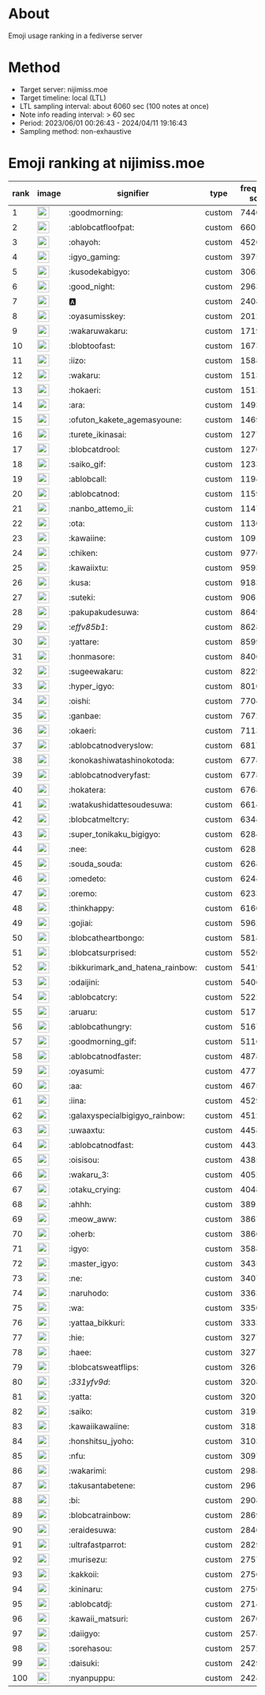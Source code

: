 # About
Emoji usage ranking in a fediverse server

# Method
- Target server: nijimiss.moe
- Target timeline: local (LTL)
- LTL sampling interval: about 6060 sec (100 notes at once)
- Note info reading interval: > 60 sec
- Period: 2023/06/01 00:26:43 - 2024/04/11 19:16:43 
- Sampling method: non-exhaustive

# Emoji ranking at nijimiss.moe

|rank|image|signifier|type|frequency score|
|----|----|----|----|----|
|1|<img height="24" src="https://nijimiss.moe/emoji/goodmorning.webp">|:goodmorning:|custom|74404|
|2|<img height="24" src="https://nijimiss.moe/emoji/ablobcatfloofpat.webp">|:ablobcatfloofpat:|custom|66058|
|3|<img height="24" src="https://nijimiss.moe/emoji/ohayoh.webp">|:ohayoh:|custom|45267|
|4|<img height="24" src="https://nijimiss.moe/emoji/igyo_gaming.webp">|:igyo_gaming:|custom|39756|
|5|<img height="24" src="https://nijimiss.moe/emoji/kusodekabigyo.webp">|:kusodekabigyo:|custom|30624|
|6|<img height="24" src="https://nijimiss.moe/emoji/good_night.webp">|:good_night:|custom|29632|
|7|<img height="24" src="https://nijimiss.moe/emoji/a.webp">|:a:|custom|24083|
|8|<img height="24" src="https://nijimiss.moe/emoji/oyasumisskey.webp">|:oyasumisskey:|custom|20124|
|9|<img height="24" src="https://nijimiss.moe/emoji/wakaruwakaru.webp">|:wakaruwakaru:|custom|17198|
|10|<img height="24" src="https://nijimiss.moe/emoji/blobtoofast.webp">|:blobtoofast:|custom|16734|
|11|<img height="24" src="https://nijimiss.moe/emoji/iizo.webp">|:iizo:|custom|15885|
|12|<img height="24" src="https://nijimiss.moe/emoji/wakaru.webp">|:wakaru:|custom|15132|
|13|<img height="24" src="https://nijimiss.moe/emoji/hokaeri.webp">|:hokaeri:|custom|15131|
|14|<img height="24" src="https://nijimiss.moe/emoji/ara.webp">|:ara:|custom|14938|
|15|<img height="24" src="https://nijimiss.moe/emoji/ofuton_kakete_agemasyoune.webp">|:ofuton_kakete_agemasyoune:|custom|14690|
|16|<img height="24" src="https://nijimiss.moe/emoji/turete_ikinasai.webp">|:turete_ikinasai:|custom|12771|
|17|<img height="24" src="https://nijimiss.moe/emoji/blobcatdrool.webp">|:blobcatdrool:|custom|12706|
|18|<img height="24" src="https://nijimiss.moe/emoji/saiko_gif.webp">|:saiko_gif:|custom|12336|
|19|<img height="24" src="https://nijimiss.moe/emoji/ablobcall.webp">|:ablobcall:|custom|11945|
|20|<img height="24" src="https://nijimiss.moe/emoji/ablobcatnod.webp">|:ablobcatnod:|custom|11591|
|21|<img height="24" src="https://nijimiss.moe/emoji/nanbo_attemo_ii.webp">|:nanbo_attemo_ii:|custom|11475|
|22|<img height="24" src="https://nijimiss.moe/emoji/ota.webp">|:ota:|custom|11302|
|23|<img height="24" src="https://nijimiss.moe/emoji/kawaiine.webp">|:kawaiine:|custom|10918|
|24|<img height="24" src="https://nijimiss.moe/emoji/chiken.webp">|:chiken:|custom|9776|
|25|<img height="24" src="https://nijimiss.moe/emoji/kawaiixtu.webp">|:kawaiixtu:|custom|9593|
|26|<img height="24" src="https://nijimiss.moe/emoji/kusa.webp">|:kusa:|custom|9183|
|27|<img height="24" src="https://nijimiss.moe/emoji/suteki.webp">|:suteki:|custom|9061|
|28|<img height="24" src="https://nijimiss.moe/emoji/pakupakudesuwa.webp">|:pakupakudesuwa:|custom|8649|
|29|<img height="24" src="https://nijimiss.moe/emoji/_effv85b1_.webp">|:_effv85b1_:|custom|8628|
|30|<img height="24" src="https://nijimiss.moe/emoji/yattare.webp">|:yattare:|custom|8599|
|31|<img height="24" src="https://nijimiss.moe/emoji/honmasore.webp">|:honmasore:|custom|8406|
|32|<img height="24" src="https://nijimiss.moe/emoji/sugeewakaru.webp">|:sugeewakaru:|custom|8229|
|33|<img height="24" src="https://nijimiss.moe/emoji/hyper_igyo.webp">|:hyper_igyo:|custom|8010|
|34|<img height="24" src="https://nijimiss.moe/emoji/oishi.webp">|:oishi:|custom|7704|
|35|<img height="24" src="https://nijimiss.moe/emoji/ganbae.webp">|:ganbae:|custom|7672|
|36|<img height="24" src="https://nijimiss.moe/emoji/okaeri.webp">|:okaeri:|custom|7113|
|37|<img height="24" src="https://nijimiss.moe/emoji/ablobcatnodveryslow.webp">|:ablobcatnodveryslow:|custom|6817|
|38|<img height="24" src="https://nijimiss.moe/emoji/konokashiwatashinokotoda.webp">|:konokashiwatashinokotoda:|custom|6778|
|39|<img height="24" src="https://nijimiss.moe/emoji/ablobcatnodveryfast.webp">|:ablobcatnodveryfast:|custom|6778|
|40|<img height="24" src="https://nijimiss.moe/emoji/hokatera.webp">|:hokatera:|custom|6768|
|41|<img height="24" src="https://nijimiss.moe/emoji/watakushidattesoudesuwa.webp">|:watakushidattesoudesuwa:|custom|6614|
|42|<img height="24" src="https://nijimiss.moe/emoji/blobcatmeltcry.webp">|:blobcatmeltcry:|custom|6344|
|43|<img height="24" src="https://nijimiss.moe/emoji/super_tonikaku_bigigyo.webp">|:super_tonikaku_bigigyo:|custom|6284|
|44|<img height="24" src="https://nijimiss.moe/emoji/nee.webp">|:nee:|custom|6281|
|45|<img height="24" src="https://nijimiss.moe/emoji/souda_souda.webp">|:souda_souda:|custom|6268|
|46|<img height="24" src="https://nijimiss.moe/emoji/omedeto.webp">|:omedeto:|custom|6244|
|47|<img height="24" src="https://nijimiss.moe/emoji/oremo.webp">|:oremo:|custom|6233|
|48|<img height="24" src="https://nijimiss.moe/emoji/thinkhappy.webp">|:thinkhappy:|custom|6160|
|49|<img height="24" src="https://nijimiss.moe/emoji/gojiai.webp">|:gojiai:|custom|5962|
|50|<img height="24" src="https://nijimiss.moe/emoji/blobcatheartbongo.webp">|:blobcatheartbongo:|custom|5818|
|51|<img height="24" src="https://nijimiss.moe/emoji/blobcatsurprised.webp">|:blobcatsurprised:|custom|5520|
|52|<img height="24" src="https://nijimiss.moe/emoji/bikkurimark_and_hatena_rainbow.webp">|:bikkurimark_and_hatena_rainbow:|custom|5419|
|53|<img height="24" src="https://nijimiss.moe/emoji/odaijini.webp">|:odaijini:|custom|5406|
|54|<img height="24" src="https://nijimiss.moe/emoji/ablobcatcry.webp">|:ablobcatcry:|custom|5222|
|55|<img height="24" src="https://nijimiss.moe/emoji/aruaru.webp">|:aruaru:|custom|5171|
|56|<img height="24" src="https://nijimiss.moe/emoji/ablobcathungry.webp">|:ablobcathungry:|custom|5167|
|57|<img height="24" src="https://nijimiss.moe/emoji/goodmorning_gif.webp">|:goodmorning_gif:|custom|5116|
|58|<img height="24" src="https://nijimiss.moe/emoji/ablobcatnodfaster.webp">|:ablobcatnodfaster:|custom|4878|
|59|<img height="24" src="https://nijimiss.moe/emoji/oyasumi.webp">|:oyasumi:|custom|4777|
|60|<img height="24" src="https://nijimiss.moe/emoji/aa.webp">|:aa:|custom|4675|
|61|<img height="24" src="https://nijimiss.moe/emoji/iina.webp">|:iina:|custom|4529|
|62|<img height="24" src="https://nijimiss.moe/emoji/galaxyspecialbigigyo_rainbow.webp">|:galaxyspecialbigigyo_rainbow:|custom|4512|
|63|<img height="24" src="https://nijimiss.moe/emoji/uwaaxtu.webp">|:uwaaxtu:|custom|4458|
|64|<img height="24" src="https://nijimiss.moe/emoji/ablobcatnodfast.webp">|:ablobcatnodfast:|custom|4432|
|65|<img height="24" src="https://nijimiss.moe/emoji/oisisou.webp">|:oisisou:|custom|4385|
|66|<img height="24" src="https://nijimiss.moe/emoji/wakaru_3.webp">|:wakaru_3:|custom|4052|
|67|<img height="24" src="https://nijimiss.moe/emoji/otaku_crying.webp">|:otaku_crying:|custom|4048|
|68|<img height="24" src="https://nijimiss.moe/emoji/ahhh.webp">|:ahhh:|custom|3891|
|69|<img height="24" src="https://nijimiss.moe/emoji/meow_aww.webp">|:meow_aww:|custom|3867|
|70|<img height="24" src="https://nijimiss.moe/emoji/oherb.webp">|:oherb:|custom|3866|
|71|<img height="24" src="https://nijimiss.moe/emoji/igyo.webp">|:igyo:|custom|3588|
|72|<img height="24" src="https://nijimiss.moe/emoji/master_igyo.webp">|:master_igyo:|custom|3435|
|73|<img height="24" src="https://nijimiss.moe/emoji/ne.webp">|:ne:|custom|3407|
|74|<img height="24" src="https://nijimiss.moe/emoji/naruhodo.webp">|:naruhodo:|custom|3363|
|75|<img height="24" src="https://nijimiss.moe/emoji/wa.webp">|:wa:|custom|3350|
|76|<img height="24" src="https://nijimiss.moe/emoji/yattaa_bikkuri.webp">|:yattaa_bikkuri:|custom|3333|
|77|<img height="24" src="https://nijimiss.moe/emoji/hie.webp">|:hie:|custom|3277|
|78|<img height="24" src="https://nijimiss.moe/emoji/haee.webp">|:haee:|custom|3277|
|79|<img height="24" src="https://nijimiss.moe/emoji/blobcatsweatflips.webp">|:blobcatsweatflips:|custom|3265|
|80|<img height="24" src="https://nijimiss.moe/emoji/_331yfv9d_.webp">|:_331yfv9d_:|custom|3208|
|81|<img height="24" src="https://nijimiss.moe/emoji/yatta.webp">|:yatta:|custom|3205|
|82|<img height="24" src="https://nijimiss.moe/emoji/saiko.webp">|:saiko:|custom|3193|
|83|<img height="24" src="https://nijimiss.moe/emoji/kawaiikawaiine.webp">|:kawaiikawaiine:|custom|3182|
|84|<img height="24" src="https://nijimiss.moe/emoji/honshitsu_jyoho.webp">|:honshitsu_jyoho:|custom|3103|
|85|<img height="24" src="https://nijimiss.moe/emoji/nfu.webp">|:nfu:|custom|3097|
|86|<img height="24" src="https://nijimiss.moe/emoji/wakarimi.webp">|:wakarimi:|custom|2988|
|87|<img height="24" src="https://nijimiss.moe/emoji/takusantabetene.webp">|:takusantabetene:|custom|2961|
|88|<img height="24" src="https://nijimiss.moe/emoji/bi.webp">|:bi:|custom|2908|
|89|<img height="24" src="https://nijimiss.moe/emoji/blobcatrainbow.webp">|:blobcatrainbow:|custom|2869|
|90|<img height="24" src="https://nijimiss.moe/emoji/eraidesuwa.webp">|:eraidesuwa:|custom|2846|
|91|<img height="24" src="https://nijimiss.moe/emoji/ultrafastparrot.webp">|:ultrafastparrot:|custom|2829|
|92|<img height="24" src="https://nijimiss.moe/emoji/murisezu.webp">|:murisezu:|custom|2757|
|93|<img height="24" src="https://nijimiss.moe/emoji/kakkoii.webp">|:kakkoii:|custom|2756|
|94|<img height="24" src="https://nijimiss.moe/emoji/kininaru.webp">|:kininaru:|custom|2750|
|95|<img height="24" src="https://nijimiss.moe/emoji/ablobcatdj.webp">|:ablobcatdj:|custom|2714|
|96|<img height="24" src="https://nijimiss.moe/emoji/kawaii_matsuri.webp">|:kawaii_matsuri:|custom|2670|
|97|<img height="24" src="https://nijimiss.moe/emoji/daiigyo.webp">|:daiigyo:|custom|2578|
|98|<img height="24" src="https://nijimiss.moe/emoji/sorehasou.webp">|:sorehasou:|custom|2572|
|99|<img height="24" src="https://nijimiss.moe/emoji/daisuki.webp">|:daisuki:|custom|2429|
|100|<img height="24" src="https://nijimiss.moe/emoji/nyanpuppu.webp">|:nyanpuppu:|custom|2424|
